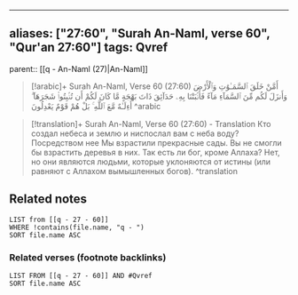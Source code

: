 
---
aliases: ["27:60", "Surah An-Naml, verse 60", "Qur'an 27:60"]
tags: Qvref
---

parent:: [[q - An-Naml (27)|An-Naml]]

> [!arabic]+ Surah An-Naml, Verse 60 (27:60)
> <span class="quran-arabic">أَمَّنْ خَلَقَ ٱلسَّمَـٰوَٰتِ وَٱلْأَرْضَ وَأَنزَلَ لَكُم مِّنَ ٱلسَّمَآءِ مَآءً فَأَنۢبَتْنَا بِهِۦ حَدَآئِقَ ذَاتَ بَهْجَةٍ مَّا كَانَ لَكُمْ أَن تُنۢبِتُوا۟ شَجَرَهَآ ۗ أَءِلَـٰهٌ مَّعَ ٱللَّهِ ۚ بَلْ هُمْ قَوْمٌ يَعْدِلُونَ</span>
^arabic

> [!translation]+ Surah An-Naml, Verse 60 (27:60) - Translation
> Кто создал небеса и землю и ниспослал вам с неба воду? Посредством нее Мы взрастили прекрасные сады. Вы не смогли бы взрастить деревья в них. Так есть ли бог, кроме Аллаха? Нет, но они являются людьми, которые уклоняются от истины (или равняют с Аллахом вымышленных богов).
^translation



## Related notes
```dataview
LIST from [[q - 27 - 60]]
WHERE !contains(file.name, "q - ")
SORT file.name ASC
```

### Related verses (footnote backlinks)
```dataview
LIST FROM [[q - 27 - 60]] AND #Qvref
SORT file.name ASC
```

